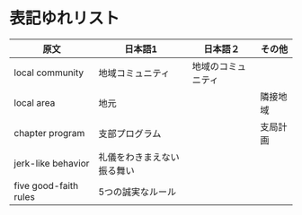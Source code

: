 表記ゆれリスト
===========

|  原文  |  日本語1  |  日本語２  |  その他  |
| ---- | ---- | ---- | ---- |
|  local community  |  地域コミュニティ  |  地域のコミュニティ  |
|  local area  |  地元  |  |  隣接地域  |
|  chapter program  |  支部プログラム  |  |  支局計画  |
|  jerk-like behavior  |  礼儀をわきまえない振る舞い  |
|  five good-faith rules  |  5つの誠実なルール |
